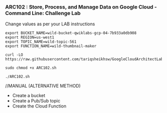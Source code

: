 ### ARC102 :  Store, Process, and Manage Data on Google Cloud - Command Line: Challenge Lab 

Change values as per your LAB instructions
```
export BUCKET_NAME=wild-bucket-qwiklabs-gcp-04-7b933a0db908
export REGION=us-west1
export TOPIC_NAME=wild-topic-561
export FUNCTION_NAME=wild-thumbnail-maker
```

```
curl -LO https://raw.githubusercontent.com/tariqsheikhsw/GoogleCloudArchitectLabs/main/Solutions/ARC102.sh

sudo chmod +x ARC102.sh

./ARC102.sh
```




//MANUAL (ALTERNATIVE METHOD)
- Create a bucket   
- Create a Pub/Sub topic   
- Create the Cloud Function   


